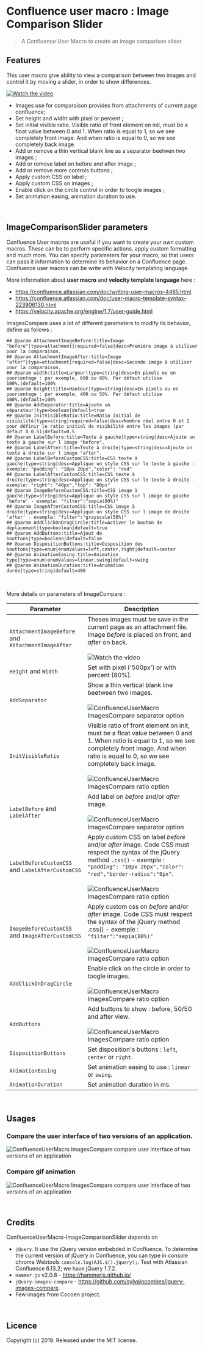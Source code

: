 # Confluence user macro : Image Comparison Slider

> A Confluence User Macro to create an image comparison slider.

## Features

This user macro give ability to view a comparison between two images and control it by moving a slider, in order to show differences.

[![Watch the video](./docs/simple-use.png)](https://youtu.be/9-C7NL-dX2o)

- Images use for comparaison provides from attachments of current page confluence;
- Set height and widht with pixel or percent ;
- Set initial visible ratio. Visible ratio of front element on init, must be a float value between 0 and 1. When ratio is equal to 1, so we see completely front image. And when ratio is equal to 0, so we see completely back image.
- Add or remove a thin vertical blank line as a separator beetwen two images ;
- Add or remove label on before and after image ;
- Add or remove more controls buttons ;
- Apply custom CSS on label ;
- Apply custom CSS on images ;
- Enable click on the circle control in order to toogle images ;
- Set animation easing, animation duration to use.

<br/>


## ImageComparisonSlider parameters

Confluence User macros are useful if you want to create your own custom macros. These can be to perform specific actions, apply custom formatting and much more. You can specify parameters for your macro, so that users can pass it information to determine its behavior on a Confluence page. Confluence user macros can be write with Velocity templating language.

More information about **user macro** and **velocity template language** here :
- https://confluence.atlassian.com/doc/writing-user-macros-4485.html
- https://confluence.atlassian.com/doc/user-macro-template-syntax-223906130.html
- https://velocity.apache.org/engine/1.7/user-guide.html

ImagesCompare uses a lot of different parameters to modify its behavior, define as follows :
```
## @param AttachmentImageBefore:title=Image "before"|type=attachment|required=false|desc=Première image à utiliser pour la comparaison.
## @param AttachmentImageAfter:title=Image "after"|type=attachment|required=false|desc=Seconde image à utiliser pour la comparaison.
## @param width:title=Largeur|type=string|desc=En pixels ou en pourcentage : par exemple, 600 ou 80%. Par défaut utilise 100%.|default=100%
## @param height:title=Hauteur|type=string|desc=En pixels ou en pourcentage : par exemple, 400 ou 50%. Par défaut utilise 100%.|default=100%
## @param AddSeparator:title=Ajoute un séparateur|type=boolean|default=true
## @param InitVisibleRatio:title=Ratio initial de visibilité|type=string|required=false|desc=Nombre réel entre 0 et 1 pour définir le ratio initial de visibilité entre les images (par défaut à 0.5)|default=0.5
## @param LabelBefore:title=Texte à gauche|type=string|desc=Ajoute un texte à gauche sur l image "before".
## @param LabelAfter:title=Texte à droite|type=string|desc=Ajoute un texte à droite sur l image "after".
## @param LabelBeforeCustomCSS:title=CSS texte à gauche|type=string|desc=Applique un style CSS sur le texte à gauche - exemple: "padding": "10px 20px","color": "red"
## @param LabelAfterCustomCSS:title=CSS texte à droite|type=string|desc=Applique un style CSS sur le texte à droite - exemple: "right": "40px","top": "80px"
## @param ImageBeforeCustomCSS:title=CSS image à gauche|type=string|desc=Applique un style CSS sur l image de gauche 'before' - exemple: "filter":"sepia(80%)"
## @param ImageAfterCustomCSS:title=CSS image à droite|type=string|desc=Applique un style CSS sur l image de droite 'after' - exemple: "filter":"grayscale(50%)"
## @param AddClickOnDragCircle:title=Activer le bouton de déplacement|type=boolean|default=true
## @param AddButtons:title=Ajout de bouttons|type=boolean|default=false
## @param DispositionButtons:title=Disposition des bouttons|type=enum|enumValues=left,center,right|default=center
## @param AnimationEasing:title=Animation type|type=enum|enumValues=linear,swing|default=swing
## @param AnimationDuration:title=Animation durée|type=string|default=400
```


<br/>

More details on parameters of ImageCompare :

Parameter | Description
----------|------------
`AttachmentImageBefore` and `AttachmentImageAfter` | Theses images must be save in the current page as an attachment file. Image *before* is placed on front, and *after* on back. <br/><br/> ![Watch the video](./docs/ConfluenceUserMacro-ImagesCompare-select-image.png)
`Height` and `Width` | Set with pixel ('500px') or with percent (80%).
`AddSeparator` | Show a thin vertical blank line beetween two images. <br/><br/> ![ConfluenceUserMacro ImagesCompare separator option](./docs/ConfluenceUserMacro-ImagesCompare-separator.png)
`InitVisibleRatio` | Visible ratio of front element on init, must be a float value between 0 and 1. When ratio is equal to 1, so we see completely front image. And when ratio is equal to 0, so we see completely back image. <br/><br/> ![ConfluenceUserMacro ImagesCompare ratio option](./docs/ConfluenceUserMacro-ImagesCompare-initialratio.png)
`LabelBefore` and `LabelAfter` | Add label on *before* and/or *after* image. <br/><br/> ![ConfluenceUserMacro ImagesCompare separator option](./docs/ConfluenceUserMacro-ImagesCompare-labels.png)
`LabelBeforeCustomCSS` and `LabelAfterCustomCSS` | Apply custom CSS on label *before* and/or *after* image. Code CSS must respect the syntax of the jQuery method `.css()` - exemple : `"padding": "10px 20px","color": "red","border-radius":"0px"`. <br/><br/> ![ConfluenceUserMacro ImagesCompare ratio option](./docs/ConfluenceUserMacro-ImagesCompare-labelscss.png)
`ImageBeforeCustomCSS` and `ImageAfterCustomCSS` | Apply custom css on *before* and/or *after* image. Code CSS must respect the syntax of the jQuery method .css() - exemple : `"filter":"sepia(80%)"` <br/><br/> ![ConfluenceUserMacro ImagesCompare ratio option](./docs/ConfluenceUserMacro-ImagesCompare-imagecss.png)
`AddClickOnDragCircle` | Enable click on the circle in order to toogle images. <br/><br/> ![ConfluenceUserMacro ImagesCompare ratio option](./docs/ConfluenceUserMacro-ImagesCompare-toogleImageButton.png)
`AddButtons` | Add buttons to show : before, 50/50 and after view.  <br/><br/> ![ConfluenceUserMacro ImagesCompare ratio option](./docs/ConfluenceUserMacro-ImagesCompare-buttons.png)
`DispositionButtons` | Set disposition's buttons : `left`, `center` or `right`.
`AnimationEasing` | Set animation easing to use : `linear` or `swing`.
`AnimationDuration` | Set animation duration in ms.


<br/>

## Usages

### Compare the user interface of two versions of an application. 

![ConfluenceUserMacro ImagesCompare compare user interface of two versions of an application](./docs/ConfluenceUserMacrosImageCompare_CompareUserInterface.gif)

### Compare gif animation

![ConfluenceUserMacro ImagesCompare compare user interface of two versions of an application](./docs/ConfluenceUserMacrosImageCompare_CompareAnimation.gif)


<br/>

## Credits

ConfluenceUserMacro-ImageComparisonSlider depends on 

- `jQuery`. It use the jQuery version embebded in Confluence. To determine the current version of jQuery in Confluence, you can type in console chrome Webtools `console.log(AJS.$().jquery);`. Test with Atlassian Confluence 6.13.2; we have jQuery 1.7.2. 
- `Hammer.js` v2.0.8 - https://hammerjs.github.io/
- `jQuery-images-compare` - https://github.com/sylvaincombes/jquery-images-compare.
- Few images from Cocoen project.


<br/>

## Licence

Copyright (c) 2019. Released under the MIT license.